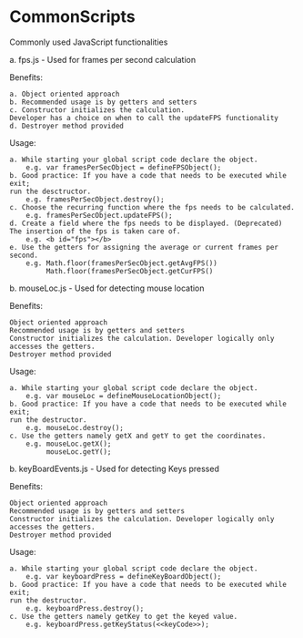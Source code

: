CommonScripts
=============

Commonly used JavaScript functionalities

a. fps.js - Used for frames per second calculation

Benefits:

    a. Object oriented approach
    b. Recommended usage is by getters and setters
    c. Constructor initializes the calculation.
    Developer has a choice on when to call the updateFPS functionality
    d. Destroyer method provided


Usage:

    a. While starting your global script code declare the object.
        e.g. var framesPerSecObject = defineFPSObject();
    b. Good practice: If you have a code that needs to be executed while exit;
    run the desctructor.
        e.g. framesPerSecObject.destroy();
    c. Choose the recurring function where the fps needs to be calculated.
        e.g. framesPerSecObject.updateFPS();
    d. Create a field where the fps needs to be displayed. (Deprecated)
    The insertion of the fps is taken care of.
        e.g. <b id="fps"></b>
    e. Use the getters for assigning the average or current frames per second.
        e.g. Math.floor(framesPerSecObject.getAvgFPS())
             Math.floor(framesPerSecObject.getCurFPS()


b. mouseLoc.js - Used for detecting mouse location

Benefits:

    Object oriented approach
    Recommended usage is by getters and setters
    Constructor initializes the calculation. Developer logically only accesses the getters.
    Destroyer method provided


Usage:

    a. While starting your global script code declare the object.
        e.g. var mouseLoc = defineMouseLocationObject();
    b. Good practice: If you have a code that needs to be executed while exit;
    run the destructor.
        e.g. mouseLoc.destroy();
    c. Use the getters namely getX and getY to get the coordinates.
        e.g. mouseLoc.getX();
             mouseLoc.getY();

b. keyBoardEvents.js - Used for detecting Keys pressed

Benefits:

    Object oriented approach
    Recommended usage is by getters and setters
    Constructor initializes the calculation. Developer logically only accesses the getters.
    Destroyer method provided


Usage:

    a. While starting your global script code declare the object.
        e.g. var keyboardPress = defineKeyBoardObject();
    b. Good practice: If you have a code that needs to be executed while exit;
    run the destructor.
        e.g. keyboardPress.destroy();
    c. Use the getters namely getKey to get the keyed value.
        e.g. keyboardPress.getKeyStatus(<<keyCode>>);
